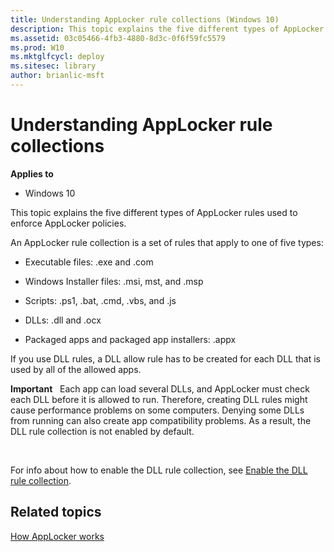 ```yaml
---
title: Understanding AppLocker rule collections (Windows 10)
description: This topic explains the five different types of AppLocker rules used to enforce AppLocker policies.
ms.assetid: 03c05466-4fb3-4880-8d3c-0f6f59fc5579
ms.prod: W10
ms.mktglfcycl: deploy
ms.sitesec: library
author: brianlic-msft
---
```


# Understanding AppLocker rule collections


**Applies to**

-   Windows 10

This topic explains the five different types of AppLocker rules used to enforce AppLocker policies.

An AppLocker rule collection is a set of rules that apply to one of five types:

-   Executable files: .exe and .com

-   Windows Installer files: .msi, mst, and .msp

-   Scripts: .ps1, .bat, .cmd, .vbs, and .js

-   DLLs: .dll and .ocx

-   Packaged apps and packaged app installers: .appx

If you use DLL rules, a DLL allow rule has to be created for each DLL that is used by all of the allowed apps.

**Important**  
Each app can load several DLLs, and AppLocker must check each DLL before it is allowed to run. Therefore, creating DLL rules might cause performance problems on some computers. Denying some DLLs from running can also create app compatibility problems. As a result, the DLL rule collection is not enabled by default.

 

For info about how to enable the DLL rule collection, see [Enable the DLL rule collection](enable-the-dll-rule-collection.md).

## Related topics


[How AppLocker works](how-applocker-works-techref.md)

 

 





